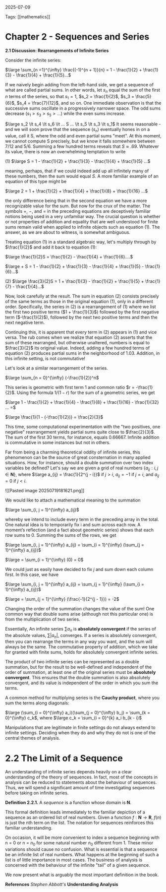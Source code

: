2025-07-09 

Tags: [[mathematics]]

# **Chapter 2 - Sequences and Series**

**2.1 Discussion: Rearrangements of Infinite Series**

Consider the infinite series:

$\large \sum_{n =1}^{\infty} \frac{(-1)^{n + 1}}{n} = 1 - \frac{1}{2} + \frac{1}{3} - \frac{1}{4} + \frac{1}{5}...$

If we naively begin adding from the left-hand side, we get a sequence of what are called $\text{partial sums}$. In other words, let $s_n$ equal the sum of the first $n$ terms of the series, so that $s_1 = 1$, $s_2 = \frac{1}{2}$, $s_3 = \frac{5}{6}$, $s_4 = \frac{7}{12}$, and so on. One immediate observation is that the successive sums oscillate in a progressively narrower space. The odd sums decrease ($s_1 \gt s_3 \gt s_5 \gt ...$) while the even sums increase.

$\large s_2 \lt s_4 \lt s_6 \lt ... S ... \lt s_5 \lt s_3 \lt s_1$
It seems reasonable - and we will soon prove that the sequence ($s_n$) eventually hones in on a value, call it S, where the odd and even partial sums "meet". At this moment, we cannot compute S precisely, but we know it falls somewhere between 7/12 and 5/6. Summing a few hundred terms reveals that $S \approx .69$. Whatever its value, there is now an overwhelming temptation to write

(1) $\large S = 1 - \frac{1}{2} + \frac{1}{3} - \frac{1}{4} + \frac{1}{5} ...$

meaning, perhaps, that if we could indeed add up all infinitely many of these numbers, then the sum would equal $S$. A more familiar example of an equation of this type might be

$\large 2 = 1 + \frac{1}{2} + \frac{1}{4} + \frac{1}{8} + \frac{1}{16} ...$

the only difference being that in the second equation we have a more recognizable value for the sum.
But now for the crux of the matter. The symbols $+$, $-$, and $=$ in the preceding equations are deceptively familiar notions being used in a very unfamiliar way. The crucial question is whether or not properties of addition and equality that are well understood for finite sums remain valid when applied to infinite objects such as equation (1). The answer, as we are about to witness, is somewhat ambiguous.

Treating equation (1) in a standard algebraic way, let's multiply through by $\frac{1}{2}$ and add it back to equation (1):

$\large \frac{1}{2}S = \frac{1}{2} - \frac{1}{4} + \frac{1}{6}....$

$\large +  S = 1 - \frac{1}{2} + \frac{1}{3} - \frac{1}{4} + \frac{1}{5} - \frac{1}{6}...$

(2) $\large \frac{3}{2}S = 1 + \frac{1}{3} - \frac{1}{2} + \frac{1}{5} + \frac{1}{7} - \frac{1}{4}...$

Now, look carefully at the result. The sum in equation (2) consists precisely of the same terms as those in the original equation (1), only in a different order. Specifically, the series in (2) is a rearrangement of (1) where we list the first two positive terms ($1 + \frac{1}{3}$) followed by the first negative term ($-\frac{1}{2}$), followed by the next two positive terms and then the next negative term.

Continuing this, it is apparent that every term in (2) appears in (1) and vice versa.
The rub comes when we realize that equation (2) asserts that the sum of these rearranged, but otherwise unaltered, numbers is equal to $\frac{3}{2}$ its original value. Indeed, adding a few hundred terms of equation (2) produces partial sums in the neighborhood of $1.03$. Addition, in this infinite setting, is not commutative!

Let's look at a similar rearrangement of the series.

$\large \sum_{n = 0}^{\infty} (-\frac{1}{2})^n$

This series is geometric with first term 1 and common ratio $r = -\frac{1}{2}$. Using the formula 
$1 / (1 - r)$ for the sum of a geometric series, we get 

$\large 1 - \frac{1}{2} + \frac{1}{4} - \frac{1}{8} + \frac{1}{16} - \frac{1}{32} ... =$

$\large \frac{1}{1 - (-\frac{1}{2})} = \frac{2}{3}$ 

This time, some computational experimentation with the "two positives, one negative" rearrangement yields partial sums quite close to $\frac{2}{3}$. The sum of the first 30 terms, for instance, equals $0.66667$. Infinite addition is commutative in some instances but not in others.

Far from being a charming theoretical oddity of infinite series, this phenomenon can be the source of great consternation in many applied situations. How, for instance, should a double summation over two index variables be defined? Let's say we are given a grid of real numbers $\{a_{ij} : i, j \in \textbf{N}\}$, where $\large a_{ij} = \frac{1}{2^{j - i}}$ if $j \gt i$, $a_{ij} = -1$ if $j = i$, 
and $a_{ij} = 0$ if $j \lt i$.

![[Pasted image 20250719181621.png]]

We would like to attach a mathematical meaning to the summation

$\large \sum_{i, j = 1}^{\infty} a_{ij}$

whereby we intend to include every term in the preceding array in the total. One natural idea is to temporarily fix i and sum across each row. A moment’s reflection (and a fact about geometric series) shows that each row sums to 0. Summing the sums of the rows, we get

$\large \sum_{i, j  = 1}^{\infty} a_{ij} = \sum_{i = 1}^{\infty} (\sum_{j = 1}^{\infty} a_{ij})$

$\large = \sum_{i = 1}^{\infty} (0) = 0$

We could just as easily have decided to fix $j$ and sum down each column first.
In this case, we have

$\large \sum_{i, j  = 1}^{\infty} a_{ij} = \sum_{j = 1}^{\infty} (\sum_{i = 1}^{\infty} a_{ij})$

$\large =  \sum_{j = 1}^{\infty} (\frac{-1}{2^{j - 1}}) = -2$

Changing the order of the summation changes the value of the sum! One common way that double sums arise (although not this particular one) is from the multiplication of two series. 

Essentially, An infinite series $\sum a_n$​ is **absolutely convergent** if the series of the absolute values, $\sum |a_n|$, converges. If a series is absolutely convergent, then you can rearrange the terms in any way you want, and the sum will always be the same. The commutative property of addition, which we take for granted with finite sums, holds for absolutely convergent infinite series.

The product of two infinite series can be represented as a double summation, but for the result to be well-defined and independent of the order of summation, at least one of the original series must be **absolutely convergent**. This ensures that the double summation is also absolutely convergent, and its value is independent of the order in which you sum the terms.

A common method for multiplying series is the **Cauchy product**, where you sum the terms along diagonals:

$\large (\sum_{i = 0}^{\infty} a_i)(\sum_{j = 0}^{\infty} b_j) = \sum_{k = 0}^{\infty} c_k$, where $\large c_k = \sum_{i = 0}^{k} a_i b_{k - i}$ 

Manipulations that are legitimate in finite settings do not always extend to infinite settings. Deciding when they do and why they do not is one of the central themes of analysis.

# 2.2 The Limit of a Sequence

An understanding of infinite series depends heavily on a clear understanding of the theory of sequences. In fact, most of the concepts in analysis can be reduced to statements about the behaviour of sequences. Thus, we will spend a significant amount of time investigating sequences before taking on infinite series.

**Definition 2.2.1.** A $sequence$ is a function whose domain is $\textbf{N}$.

This formal definition leads immediately to the familiar depiction of a sequence as an ordered list of real numbers. Given a function $f : \textbf{N} \rightarrow \textbf{R}$, $f(n)$ is just the nth term on the list. The notation for sequences reinforces this familiar understanding.

On occasion, it will be more convenient to index a sequence beginning with n = 0 or n = $n_0$ for some natural number $n_0$ different from 1. These minor variations should cause no confusion. What is essential is that a sequence be an $\text{infinite}$ list of real numbers. What happens at the beginning of such a list is of little importance in most cases. The business of analysis is concerned with the behaviour of the infinite "tail" of a given sequence.

We now present what is arguably the most important definition in the book.

**References**
*Stephen Abbott's*
**Understanding Analysis**
